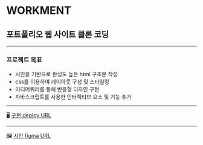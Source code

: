 # WORKMENT
## 포트폴리오 웹 사이트 클론 코딩
------

### 프로젝트 목표
* 시안을 기반으로 완성도 높은 html 구조문 작성
* css를 이용하여 레이아웃 구성 및 스타일링
* 미디어쿼리를 통해 반응형 디자인 구현
* 자바스크립트를 사용한 인터렉티브 요소 및 기능 추가
  
-----

🖥️ [구현 deploy URL](https://ggu940.github.io/workment/)

-----

🖼️ [시안 figma URL](https://www.figma.com/file/s0AGiGoGCakXrWOttoU1Wr/Agency-Portfolio-Webflow-Website-Template-(Community)?type=design&node-id=1%3A312&mode=design&t=Xf4UCeC4DcLwpGsP-1)


